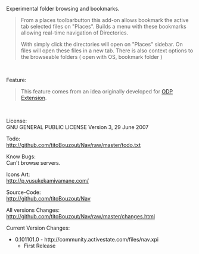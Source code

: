 Experimental folder browsing and bookmarks.

<blockquote>
From a places toolbarbutton this add-on allows bookmark the active tab selected files on  "Places".
Builds a menu with these bookmarks allowing real-time navigation of Directories.

With simply click the directories will open on "Places" sidebar. On files will open these files in a new tab. There is also context options to the browseable folders ( open with OS, bookmark folder )
</blockquote><br/>

Feature:

<blockquote>
This feature comes from an idea originally developed for <a href="https://addons.mozilla.org/en-US/firefox/addon/176740/">ODP Extension</a>.
</blockquote><br/>

License:<br/>
GNU GENERAL PUBLIC LICENSE Version 3, 29 June 2007

Todo:<br/>
http://github.com/titoBouzout/Nav/raw/master/todo.txt

Know Bugs:<br/>
Can't browse servers.

Icons Art:<br/>
http://p.yusukekamiyamane.com/

Source-Code:<br/>
http://github.com/titoBouzout/Nav

All versions Changes:<br/>
http://github.com/titoBouzout/Nav/raw/master/changes.html

Current Version Changes:

<ul><!-- root node -->

<li>
  0.101101.0 - http://community.activestate.com/files/nav.xpi
  <ul>
	<li>First Release</li>
  </ul>
</li>

</ul><!-- end root node -->

